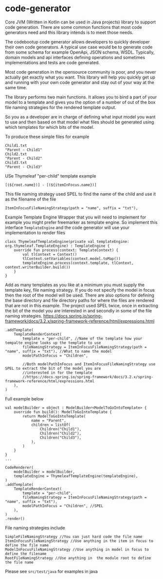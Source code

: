 # code-generator
Core JVM (Written in Kotlin can be used in Java projects) library to support code generation.  There are some common 
functions that most code generators need and this library intends is to meet those needs.

The codebootup code generator allows developers to quickly developer their own code generators.  A typical use case 
would be to generate code from some schema for example OpenApi, JSON schema, WSDL.  Typically, domain models and api 
interfaces defining operations and sometimes implementations and tests are code generated.

Most code generation in the opensource community is poor, and you never actually get exactly what you want.
This library will help you quickly get up and running with your own code generator and stay out of your way at the same 
time.

The library performs two main functions. It allows you to bind a part of your model to a template and gives you the 
option of a number of out of the box file naming strategies for the rendered template output.

So you as a developer are in charge of defining what input model you want to use and then based on that model what files 
should be generated using which templates for which bits of the model.

To produce these simple files for example
```
Child1.txt 
"Parent - Child1"
Child2.txt
"Parent - Child2" 
Child3.txt
"Parent - Child3"
```
USe Thymeleaf "per-child" template example
```
[(${root.name})] - [(${itemInFocus.name})]
```
This file naming strategy used SPEL to find the name of the child and use it as the filename of the file 
```
ItemInFocusFileNamingStrategy(path = "name", suffix = "txt"),
```
Example Template Engine Wrapper that you will need to implement for example you might prefer freemarker as template
engine.  So implement this interface ```TemplateEngine``` and the code generator will use your implementation to render files
```
class ThymeleafTemplateEngine(private val templateEngine: org.thymeleaf.TemplateEngine) : TemplateEngine {
    override fun process(context: TemplateContext) {
        val tlContext = Context()
        tlContext.setVariables(context.model.toMap())
        templateEngine.process(context.template, tlContext, context.writerBuilder.build())
    }
}
```
Add as many templates as you like at a minimum you must supply the template key, file naming strategy.  If you
do not specify the model in focus then the root of the model will be used.  There are also options for defining the
base directory and file directory paths for  where the files are rendered that are not in this example.
The project used SPEL twice, once in extracting the bit of the model you are interested in and secondly in some of 
the file naming strategies.
https://docs.spring.io/spring-framework/docs/3.2.x/spring-framework-reference/html/expressions.html
```
.addTemplate(
    TemplateRenderContext(
        template = "per-child", //Name of the template how your tempalte engine looks up the template to use
        fileNamingStrategy = ItemInFocusFileNamingStrategy(path = "name", suffix = "txt"), //What to name the model
        modelPathInFocus = "Children", 
        
        //Both modelPathInFocus and ItemInFocusFileNamingStrategy use SPEL to extract the bit of the model you are 
        //interested in for the template  
        //https://docs.spring.io/spring-framework/docs/3.2.x/spring-framework-reference/html/expressions.html
    ),
)
```
Full example below
```
val modelBuilder = object : ModelBuilder<ModelToGoIntoTemplate> {
    override fun build(): ModelToGoIntoTemplate {
        return ModelToGoIntoTemplate(
            name = "Parent",
            children = listOf(
                Children("Child1"),
                Children("Child2"),
                Children("Child3"),
            ),
        )
    }
}
...

CodeRenderer(
    modelBuilder = modelBuilder,
    templateEngine = ThymeleafTemplateEngine(templateEngine), 
)
.addTemplate(
    TemplateRenderContext(
        template = "per-child",
        fileNamingStrategy = ItemInFocusFileNamingStrategy(path = "name", suffix = "txt"),
        modelPathInFocus = "Children", //SPEL
    ),
)
.render()
```
File naming strategies include
```
SimpleFileNamingStrategy //You can just hard code the file name
ItemInFocusFileNamingStrategy //Use anything in the item in focus to define the file name 
ModelInFocusFileNamingStrategy //Use anything in model in focus to define the filename 
RootFileNamingStrategy //Use anything in  the module root to define the file name 
```

Please see ```src/test/java``` for examples in java 
